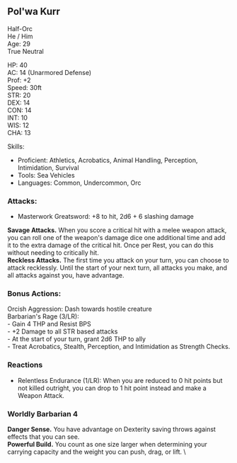 ## Pol'wa Kurr
Half-Orc \
He / Him \
Age: 29 \
True Neutral

HP: 40 \
AC: 14 (Unarmored Defense) \
Prof: +2 \
Speed: 30ft \
STR: 20 \
DEX: 14 \
CON: 14 \
INT: 10 \
WIS: 12 \
CHA: 13

Skills: 
- Proficient: Athletics, Acrobatics, Animal Handling, Perception, Intimidation, Survival
- Tools: Sea Vehicles
- Languages: Common, Undercommon, Orc

### Attacks: 
- Masterwork Greatsword: +8 to hit, 2d6 + 6 slashing damage
  
**Savage Attacks.** When you score a critical hit with a melee weapon attack, you can roll one of the weapon's damage dice one additional time and add it to the extra damage of the critical hit. Once per Rest, you can do this without needing to critically hit. \
**Reckless Attacks.** The first time you attack on your turn, you can choose to attack recklessly. Until the start of your next turn, all attacks you make, and all attacks against you, have advantage. 

### Bonus Actions:
Orcish Aggression: Dash towards hostile creature \
Barbarian's Rage (3/LR): \
\- Gain 4 THP and Resist BPS \
\- +2 Damage to all STR based attacks \
\- At the start of your turn, grant 2d6 THP to ally \
\- Treat Acrobatics, Stealth, Perception, and Intimidation as Strength Checks.


### Reactions
- Relentless Endurance (1/LR): When you are reduced to 0 hit points but not killed outright, you can drop to 1 hit point instead and make a Weapon Attack.

### Worldly Barbarian 4
**Danger Sense.** You have advantage on Dexterity saving throws against effects that you can see. \
**Powerful Build.** You count as one size larger when determining your carrying capacity and the weight you can push, drag, or lift. \
